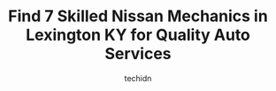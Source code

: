 ---
layout: ampstory
image: https://images.unsplash.com/photo-1639928845176-2804838ca715?ixlib=rb-4.0.3&ixid=MnwxMjA3fDB8MHxwaG90by1wYWdlfHx8fGVufDB8fHx8&auto=format&fit=crop&w=640&h=853&q=80
author: techidn
featured: false
description: Experience the excellence of automotive service by visiting the 7 best Nissan Mechanic in Lexington KY, USA. With their expertise, attention to detail, and commitment to customer satisfactio
title: Find 7 Skilled Nissan Mechanics in Lexington KY for Quality Auto Services
cover:
   title: Find 7 Skilled Nissan Mechanics in Lexington KY for Quality Auto Services
   subtitle: Rickpate
   background: https://images.unsplash.com/photo-1639928845176-2804838ca715?ixlib=rb-4.0.3&ixid=MnwxMjA3fDB8MHxwaG90by1wYWdlfHx8fGVufDB8fHx8&auto=format&fit=crop&w=640&h=853&q=80

pages: 
 - layout: thirds
   top: <h1>#1 Tonys Automotive Repair, LCC.</h1>
   bottom: "<p>After years of searching Tonys is my new top choice for car work that is beyond my ability. They were very straight up with me for a steering rack replacement on my van.</p>"
   background: https://www.knot35.com/toplist/wp-content/uploads/2023/06/best-nissan-mechanic-1-in-lexington-ky-1685838894.jpeg
   backgroundblur: true
 - layout: thirds
   top: <h1>#2 1st Stop Auto Care Centers Inc</h1>
   bottom: "<p>600 Delzan Pl, Lexington, KY 40503, United States</p>"
   background: https://www.knot35.com/toplist/wp-content/uploads/2023/06/best-nissan-mechanic-2-in-lexington-ky-1685838894.jpeg
   cta:
      link: https://www.knot35.com/toplist/find-7-skilled-nissan-mechanics-in-lexington-ky-for-quality-auto-services/
      text: Find 7 Skilled Nissan Mechanics in Lexington KY for Quality Auto Services
 - layout: thirds
   top: <h1>#3 Brians Bluegrass Automotive</h1>
   bottom: "<p>749 W Main St, Lexington, KY 40508, United States</p>"
   background: https://www.knot35.com/toplist/wp-content/uploads/2023/06/best-nissan-mechanic-3-in-lexington-ky-1685838895.jpeg
   cta:
      link: https://www.knot35.com/toplist/find-7-skilled-nissan-mechanics-in-lexington-ky-for-quality-auto-services/
      text: Find 7 Skilled Nissan Mechanics in Lexington KY for Quality Auto Services
 - layout: thirds
   top: <h1>#4 Import Auto Specialists Inc.</h1>
   bottom: "<p>1373 Pridemore Ct, Lexington, KY 40505, United States</p>"
   background: https://images.unsplash.com/photo-1534312527009-56c7016453e6?ixlib=rb-4.0.3&ixid=MnwxMjA3fDB8MHxwaG90by1wYWdlfHx8fGVufDB8fHx8&auto=format&fit=crop&w=640&h=853&q=80
   cta:
      link: https://www.knot35.com/toplist/find-7-skilled-nissan-mechanics-in-lexington-ky-for-quality-auto-services/
      text: Find 7 Skilled Nissan Mechanics in Lexington KY for Quality Auto Services
 - layout: thirds
   top: <h1>#5 Motorsports of Lexington, Ltd</h1>
   bottom: "<p>1044 W High St, Lexington, KY 40508, United States</p>"
   background: https://images.unsplash.com/photo-1489694553447-4c9339da310d?ixlib=rb-4.0.3&ixid=MnwxMjA3fDB8MHxwaG90by1wYWdlfHx8fGVufDB8fHx8&auto=format&fit=crop&w=640&h=853&q=80
   cta:
      link: https://www.knot35.com/toplist/find-7-skilled-nissan-mechanics-in-lexington-ky-for-quality-auto-services/
      text: Find 7 Skilled Nissan Mechanics in Lexington KY for Quality Auto Services
 - layout: thirds
   top: <h1>#6 Deans Auto Care Center</h1>
   bottom: "<p>1400 Versailles Rd, Lexington, KY 40504, United States</p>"
   background: https://images.unsplash.com/photo-1618556658017-fd9c732d1360?ixlib=rb-4.0.3&ixid=MnwxMjA3fDB8MHxwaG90by1wYWdlfHx8fGVufDB8fHx8&auto=format&fit=crop&w=640&h=853&q=80
   cta:
      link: https://www.knot35.com/toplist/find-7-skilled-nissan-mechanics-in-lexington-ky-for-quality-auto-services/
      text: Find 7 Skilled Nissan Mechanics in Lexington KY for Quality Auto Services
 - layout: thirds
   top: <h1>#7 Abes Foreign Auto Repair, Inc.</h1>
   bottom: "<p>825 Lane Allen Rd, Lexington, KY 40504, United States</p>"
   background: https://images.unsplash.com/photo-1484589065579-248aad0d8b13?ixlib=rb-4.0.3&ixid=MnwxMjA3fDB8MHxwaG90by1wYWdlfHx8fGVufDB8fHx8&auto=format&fit=crop&w=640&h=853&q=80
   cta:
      link: https://www.knot35.com/toplist/find-7-skilled-nissan-mechanics-in-lexington-ky-for-quality-auto-services/
      text: Find 7 Skilled Nissan Mechanics in Lexington KY for Quality Auto Services
 - layout: thirds
   middle: Continue reading...
   background: https://images.unsplash.com/photo-1567095761054-7a02e69e5c43?ixlib=rb-4.0.3&ixid=MnwxMjA3fDB8MHxwaG90by1wYWdlfHx8fGVufDB8fHx8&auto=format&fit=crop&w=640&h=853&q=80
   cta:
      link: https://www.knot35.com/toplist/find-7-skilled-nissan-mechanics-in-lexington-ky-for-quality-auto-services/
      text: Find 7 Skilled Nissan Mechanics in Lexington KY for Quality Auto Services
      
---